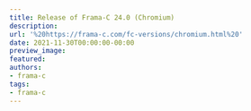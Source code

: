 ```yaml
---
title: Release of Frama-C 24.0 (Chromium)
description:
url: '%20https://frama-c.com/fc-versions/chromium.html%20'
date: 2021-11-30T00:00:00-00:00
preview_image:
featured:
authors:
- frama-c
tags:
- frama-c
---
```



